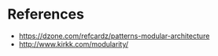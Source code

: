 

# References

* <https://dzone.com/refcardz/patterns-modular-architecture>
* <http://www.kirkk.com/modularity/> 